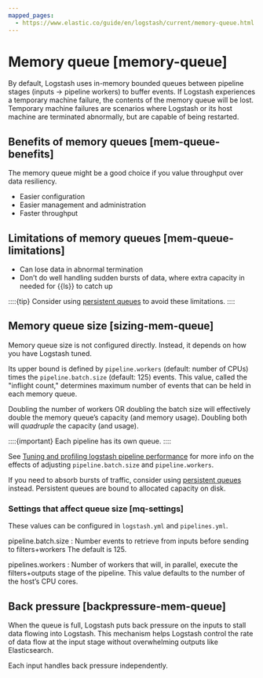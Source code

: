 ```yaml
---
mapped_pages:
  - https://www.elastic.co/guide/en/logstash/current/memory-queue.html
---
```


# Memory queue [memory-queue]

By default, Logstash uses in-memory bounded queues between pipeline stages (inputs → pipeline workers) to buffer events. If Logstash experiences a temporary machine failure, the contents of the memory queue will be lost. Temporary machine failures are scenarios where Logstash or its host machine are terminated abnormally, but are capable of being restarted.

## Benefits of memory queues [mem-queue-benefits]

The memory queue might be a good choice if you value throughput over data resiliency.

* Easier configuration
* Easier management and administration
* Faster throughput


## Limitations of memory queues [mem-queue-limitations]

* Can lose data in abnormal termination
* Don’t do well handling sudden bursts of data, where extra capacity in needed for {{ls}} to catch up

::::{tip}
Consider using [persistent queues](/reference/persistent-queues.md) to avoid these limitations.
::::



## Memory queue size [sizing-mem-queue]

Memory queue size is not configured directly. Instead, it depends on how you have Logstash tuned.

Its upper bound is defined by `pipeline.workers` (default: number of CPUs) times the `pipeline.batch.size` (default: 125) events. This value, called the "inflight count," determines maximum number of events that can be held in each memory queue.

Doubling the number of workers OR doubling the batch size will effectively double the memory queue’s capacity (and memory usage). Doubling both will *quadruple* the capacity (and usage).

::::{important}
Each pipeline has its own queue.
::::


See [Tuning and profiling logstash pipeline performance](/reference/tuning-logstash.md) for more info on the effects of adjusting `pipeline.batch.size` and `pipeline.workers`.

If you need to absorb bursts of traffic, consider using [persistent queues](/reference/persistent-queues.md) instead. Persistent queues are bound to allocated capacity on disk.

### Settings that affect queue size [mq-settings]

These values can be configured in `logstash.yml` and `pipelines.yml`.

pipeline.batch.size
:   Number events to retrieve from inputs before sending to filters+workers The default is 125.

pipelines.workers
:   Number of workers that will, in parallel, execute the filters+outputs stage of the pipeline. This value defaults to the number of the host’s CPU cores.



## Back pressure [backpressure-mem-queue]

When the queue is full, Logstash puts back pressure on the inputs to stall data flowing into Logstash. This mechanism helps Logstash control the rate of data flow at the input stage without overwhelming outputs like Elasticsearch.

Each input handles back pressure independently.


